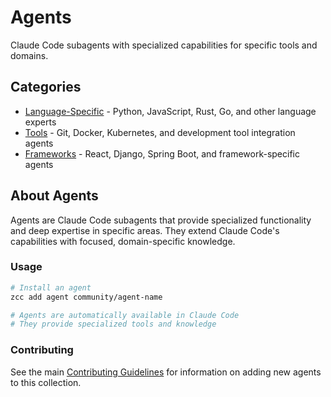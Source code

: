# Agents

Claude Code subagents with specialized capabilities for specific tools and domains.

## Categories

- [Language-Specific](language-specific/) - Python, JavaScript, Rust, Go, and other language experts
- [Tools](tools/) - Git, Docker, Kubernetes, and development tool integration agents
- [Frameworks](frameworks/) - React, Django, Spring Boot, and framework-specific agents

## About Agents

Agents are Claude Code subagents that provide specialized functionality and deep expertise in specific areas. They extend Claude Code's capabilities with focused, domain-specific knowledge.

### Usage

```bash
# Install an agent
zcc add agent community/agent-name

# Agents are automatically available in Claude Code
# They provide specialized tools and knowledge
```

### Contributing

See the main [Contributing Guidelines](../CONTRIBUTING.md) for information on adding new agents to this collection.